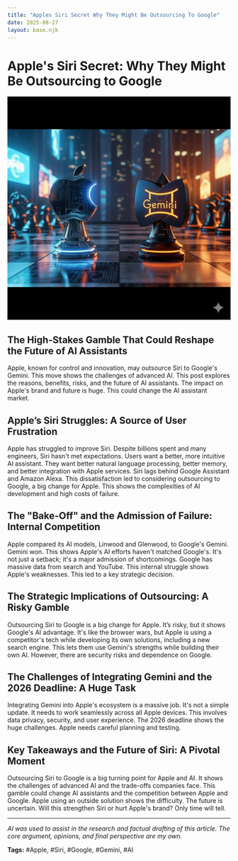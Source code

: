 ```yaml
---
title: "Apples Siri Secret Why They Might Be Outsourcing To Google"
date: 2025-08-27
layout: base.njk
---
```

# Apple's Siri Secret: Why They Might Be Outsourcing to Google

![](/images/X20250827-apple-considers-google-gemini-to-power-next-gen-si_img.png)


## The High-Stakes Gamble That Could Reshape the Future of AI Assistants

Apple, known for control and innovation, may outsource Siri to Google's Gemini. This move shows the challenges of advanced AI.  This post explores the reasons, benefits, risks, and the future of AI assistants.  The impact on Apple's brand and future is huge. This could change the AI assistant market.


## Apple’s Siri Struggles: A Source of User Frustration

Apple has struggled to improve Siri.  Despite billions spent and many engineers, Siri hasn't met expectations. Users want a better, more intuitive AI assistant. They want better natural language processing, better memory, and better integration with Apple services.  Siri lags behind Google Assistant and Amazon Alexa.  This dissatisfaction led to considering outsourcing to Google, a big change for Apple. This shows the complexities of AI development and high costs of failure.


## The "Bake-Off" and the Admission of Failure: Internal Competition

Apple compared its AI models, Linwood and Glenwood, to Google's Gemini. Gemini won. This shows Apple's AI efforts haven't matched Google's.  It's not just a setback; it's a major admission of shortcomings. Google has massive data from search and YouTube.  This internal struggle shows Apple's weaknesses.  This led to a key strategic decision.


## The Strategic Implications of Outsourcing: A Risky Gamble

Outsourcing Siri to Google is a big change for Apple. It’s risky, but it shows Google's AI advantage.  It's like the browser wars, but Apple is using a competitor's tech while developing its own solutions, including a new search engine. This lets them use Gemini's strengths while building their own AI.  However, there are security risks and dependence on Google.


## The Challenges of Integrating Gemini and the 2026 Deadline: A Huge Task

Integrating Gemini into Apple's ecosystem is a massive job.  It's not a simple update. It needs to work seamlessly across all Apple devices.  This involves data privacy, security, and user experience. The 2026 deadline shows the huge challenges. Apple needs careful planning and testing.


## Key Takeaways and the Future of Siri: A Pivotal Moment

Outsourcing Siri to Google is a big turning point for Apple and AI.  It shows the challenges of advanced AI and the trade-offs companies face. This gamble could change AI assistants and the competition between Apple and Google.  Apple using an outside solution shows the difficulty. The future is uncertain.  Will this strengthen Siri or hurt Apple's brand? Only time will tell.


---

*AI was used to assist in the research and factual drafting of this article. The core argument, opinions, and final perspective are my own.*

**Tags:** #Apple, #Siri, #Google, #Gemini, #AI


